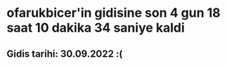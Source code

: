 # ofarukbicer'in gidisine son 4 gun 18 saat 10 dakika 34 saniye kaldi

## Gidis tarihi: 30.09.2022 :(